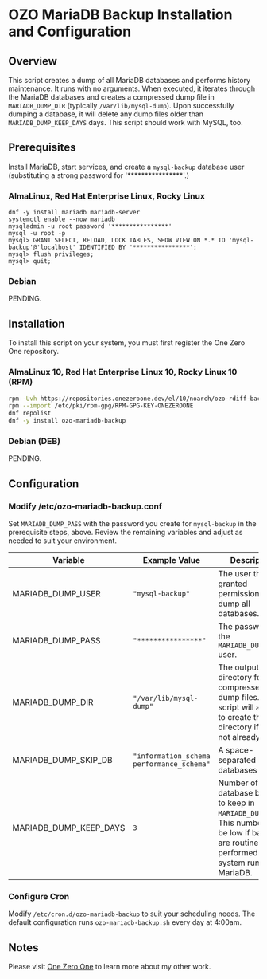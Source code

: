 # OZO MariaDB Backup Installation and Configuration

## Overview
This script creates a dump of all MariaDB databases and performs history maintenance. It runs with no arguments. When executed, it iterates through the MariaDB databases and creates a compressed dump file in `MARIADB_DUMP_DIR` (typically `/var/lib/mysql-dump`). Upon successfully dumping a database, it will delete any dump files older than `MARIADB_DUMP_KEEP_DAYS` days. This script should work with MySQL, too.

## Prerequisites
Install MariaDB, start services, and create a `mysql-backup` database user (substituting a strong password for '****************'.)

### AlmaLinux, Red Hat Enterprise Linux, Rocky Linux
```
dnf -y install mariadb mariadb-server
systemctl enable --now mariadb
mysqladmin -u root password '****************'
mysql -u root -p
mysql> GRANT SELECT, RELOAD, LOCK TABLES, SHOW VIEW ON *.* TO 'mysql-backup'@'localhost' IDENTIFIED BY '****************';
mysql> flush privileges;
mysql> quit;
```
### Debian
PENDING.

## Installation
To install this script on your system, you must first register the One Zero One repository.

### AlmaLinux 10, Red Hat Enterprise Linux 10, Rocky Linux 10 (RPM)
```bash
rpm -Uvh https://repositories.onezeroone.dev/el/10/noarch/ozo-rdiff-backup-1.0.0-1.el10.noarch.rpm
rpm --import /etc/pki/rpm-gpg/RPM-GPG-KEY-ONEZEROONE
dnf repolist
dnf -y install ozo-mariadb-backup
```

### Debian (DEB)
PENDING.

## Configuration
### Modify /etc/ozo-mariadb-backup.conf
Set `MARIADB_DUMP_PASS` with the password you create for `mysql-backup` in the prerequisite steps, above. Review the remaining variables and adjust as needed to suit your environment.

|Variable|Example Value|Description|
|--------|-------------|-----------|
|MARIADB_DUMP_USER|`"mysql-backup"`|The user that was granted permission to dump all databases.|
|MARIADB_DUMP_PASS|`"****************"`|The password for the `MARIADB_DUMP_USER` user.|
|MARIADB_DUMP_DIR|`"/var/lib/mysql-dump"`|The output directory for compressed dump files. The script will attempt to create this directory if it does not already exist.|
|MARIADB_DUMP_SKIP_DB|`"information_schema performance_schema"`|A space-separated list of databases to skip.|
|MARIADB_DUMP_KEEP_DAYS|`3`|Number of database backups to keep in `MARIADB_DUMP_DIR`. This number can be low if backups are routinely performed of the system running MariaDB.|

### Configure Cron
Modify `/etc/cron.d/ozo-mariadb-backup` to suit your scheduling needs. The default configuration runs `ozo-mariadb-backup.sh` every day at 4:00am.

## Notes
Please visit [One Zero One](https://onezeroone.dev) to learn more about my other work.
